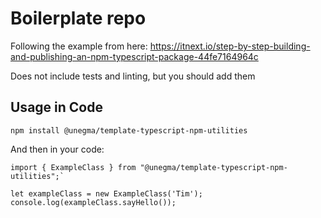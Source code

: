 # Boilerplate repo

Following the example from here:
https://itnext.io/step-by-step-building-and-publishing-an-npm-typescript-package-44fe7164964c

Does not include tests and linting, but you should add them

## Usage in Code
`npm install @unegma/template-typescript-npm-utilities`

And then in your code:

```
import { ExampleClass } from "@unegma/template-typescript-npm-utilities";`

let exampleClass = new ExampleClass('Tim');
console.log(exampleClass.sayHello());
```
